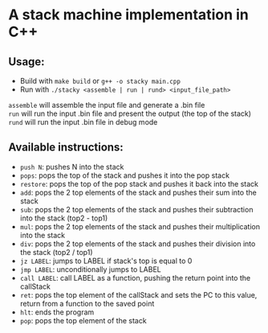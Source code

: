 # A stack machine implementation in C++

## Usage:
- Build with `make build` or `g++ -o stacky main.cpp`
- Run with `./stacky <assemble | run | rund> <input_file_path>`

`assemble` will assemble the input file and generate a .bin file<br>
`run` will run the input .bin file and present the output (the top of the stack)<br>
`rund` will run the input .bin file in debug mode

## Available instructions:

- `push N`: pushes N into the stack
- `pops`: pops the top of the stack and pushes it into the pop stack
- `restore`: pops the top of the pop stack and pushes it back into the stack
- `add`: pops the 2 top elements of the stack and pushes their sum into the stack
- `sub`: pops the 2 top elements of the stack and pushes their subtraction into the stack (top2 - top1)
- `mul`: pops the 2 top elements of the stack and pushes their multiplication into the stack
- `div`: pops the 2 top elements of the stack and pushes their division into the stack (top2 / top1)
- `jz LABEL`: jumps to LABEL if stack's top is equal to 0
- `jmp LABEL`: unconditionally jumps to LABEL
- `call LABEL`: call LABEL as a function, pushing the return point into the callStack
- `ret`: pops the top element of the callStack and sets the PC to this value, return from a function to the saved point
- `hlt`: ends the program
- `pop`: pops the top element of the stack
